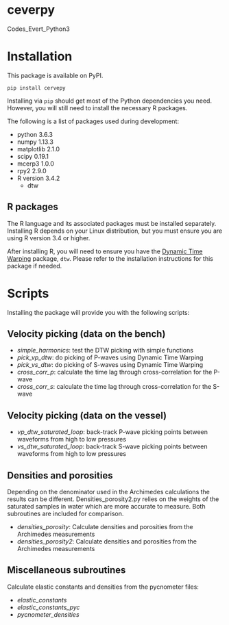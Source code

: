 # ceverpy

Codes\_Evert\_Python3

# Installation

This package is available on PyPI.

    pip install cervepy

Installing via ``pip`` should get most of the Python dependencies you need.
However, you will still need to install the necessary R packages.

The following is a list of packages used during development:

 * python 3.6.3
 * numpy 1.13.3
 * matplotlib 2.1.0
 * scipy 0.19.1
 * mcerp3 1.0.0
 * rpy2 2.9.0
 * R version 3.4.2
   * dtw

## R packages

The R language and its associated packages must be installed separately.
Installing R depends on your Linux distribution, but you must ensure you are
using R version 3.4 or higher.

After installing R, you will need to ensure you have the [Dynamic Time
Warping](http://dtw.r-forge.r-project.org/) package, ``dtw``. Please refer to
the installation instructions for this package if needed.

# Scripts

Installing the package will provide you with the following scripts:

## Velocity picking (data on the bench)

 * *simple\_harmonics*: test the DTW picking with simple functions
 * *pick\_vp\_dtw*: do picking of P-waves using Dynamic Time Warping
 * *pick\_vs\_dtw*: do picking of S-waves using Dynamic Time Warping
 * *cross\_corr\_p*: calculate the time lag through cross-correlation for the
   P-wave
 * *cross\_corr\_s*: calculate the time lag through cross-correlation for the
   S-wave

## Velocity picking (data on the vessel)

 * *vp\_dtw\_saturated\_loop*: back-track P-wave picking points between waveforms
   from high to low pressures
 * *vs\_dtw\_saturated\_loop*: back-track S-wave picking points between waveforms
   from high to low pressures

## Densities and porosities

Depending on the denominator used in the Archimedes calculations the results
can be different.  Densities\_porosity2.py relies on the weights of the
saturated samples in water which are more accurate to measure.  Both
subroutines are included for comparison.

 * *densities\_porosity*: Calculate densities and porosities from the Archimedes
   measurements
 * *densities\_porosity2*: Calculate densities and porosities from the Archimedes
   measurements

## Miscellaneous subroutines

Calculate elastic constants and densities from the pycnometer files:

 * *elastic\_constants*
 * *elastic\_constants\_pyc*
 * *pycnometer\_densities*

